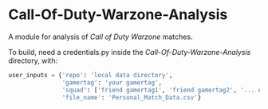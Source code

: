 # Call-Of-Duty-Warzone-Analysis
A module for analysis of _Call of Duty Warzone_ matches.

To build, need a credentials.py inside the _Call-Of-Duty-Warzone-Analysis_ directory, with:
```python
user_inputs = {'repo': 'local data directory',
               'gamertag': 'your gamertag',
               'squad': ['friend gamertag1', 'friend gamertag2', '... etc'],
               'file_name': 'Personal_Match_Data.csv'}
```

